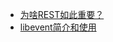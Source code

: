 * [为啥REST如此重要？](http://www.csdn.net/article/2013-08-01/2816424-Why-REST-is-so-important)
* [libevent简介和使用](http://www.open-open.com/lib/view/open1386510630330.html)